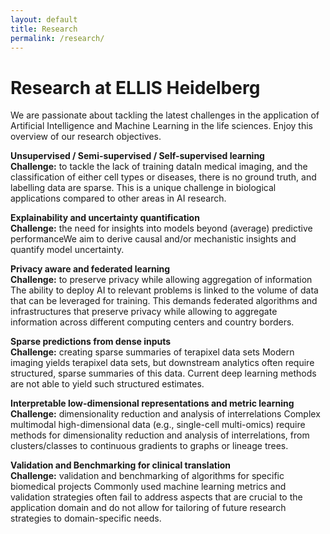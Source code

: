 ```yaml
---
layout: default
title: Research
permalink: /research/
---
```


**Research** at ELLIS Heidelberg 
================================

We are passionate about tackling the latest challenges in the application of Artificial Intelligence and Machine Learning in the life sciences. Enjoy this overview of our research objectives.

**Unsupervised / Semi-supervised / Self-supervised learning**  
**Challenge:** to tackle the lack of training dataIn medical imaging, and
the classification of either cell types or diseases, there is no ground truth,
and labelling data are sparse. This is a unique challenge in biological
applications compared to other areas in AI research.


**Explainability and uncertainty quantification**  
**Challenge:** the need for insights into models beyond (average) predictive
performanceWe aim to derive causal and/or mechanistic insights and quantify
model uncertainty.

**Privacy aware and federated learning**  
**Challenge:** to preserve privacy while allowing aggregation of information
The ability to deploy AI to relevant problems is linked to the volume of data that can be leveraged for training. This demands federated algorithms and infrastructures that preserve privacy while allowing to aggregate information across different computing centers and country borders.

**Sparse predictions from dense inputs**  
**Challenge:** creating sparse summaries of terapixel data sets
Modern imaging yields terapixel data sets, but downstream analytics often require structured, sparse summaries of this data. Current deep learning methods are not able to yield such structured estimates.

**Interpretable low-dimensional representations and metric learning**  
**Challenge:** dimensionality reduction and analysis of interrelations
Complex multimodal high-dimensional data (e.g., single-cell multi-omics) require methods for dimensionality reduction and analysis of interrelations, from clusters/classes to continuous gradients to graphs or lineage trees.

**Validation and Benchmarking for clinical translation**  
**Challenge:** validation and benchmarking of algorithms for specific biomedical projects
Commonly used machine learning metrics and validation strategies often fail to address aspects that are crucial to the application domain and do not allow for tailoring of future research strategies to domain-specific needs.
